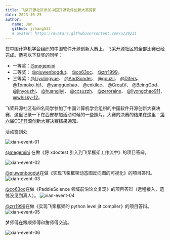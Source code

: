 ```yaml
---
title: 飞桨开源社区参加中国开源软件创新大赛剪影
date: 2023-10-25
author:
   name: Jun
   github: jzhang533
   # avatar: https://avatars.githubusercontent.com/u/29231
---
```


在中国计算机学会组织的中国软件开源创新大赛上，飞桨开源社区的全部比赛已经完成。恭喜以下获奖的同学：

-  一等奖：[@megemini](https://github.com/megemini)
-  二等奖： [@qiuwenbogdut](https://github.com/qiuwenbogdut)、 [@co63oc](https://github.com/co63oc)、 [@zrr1999](https://github.com/zrr1999)。
-  三等奖：[@Liyulingyue](https://github.com/Liyulingyue)、 [@AndSonder](https://github.com/AndSonder)、 [@gouzil](https://github.com/gouzil)、 [@Difers](https://github.com/Difers)、 [@Tomoko-hjf](https://github.com/Tomoko-hjf)、 [@yangguohao](https://github.com/yangguohao)、 [@enkilee](https://github.com/enkilee)、 [@GreatV](https://github.com/GreatV)、 [@BeingGod](https://github.com/BeingGod)、 [@jinyouzhi](https://github.com/jinyouzhi)、 [@huangjiyi](https://github.com/huangjiyi)、 [@ccsuzzh](https://github.com/ccsuzzh)、 [@zerorains](https://github.com/zerorains)、 [@liyongchao911](https://github.com/liyongchao911)、 [@whisky-12](https://github.com/whisky-12)。

飞桨开源社区有四名同学参加了中国计算机学会组织的中国软件开源创新大赛决赛，这里记录一下在西安参加活动时候的一些照片。大赛的决赛的结果在这里：[第六届CCF开源创新大赛决赛结果通知](https://mp.weixin.qq.com/s/0GWqGLvCzB8_2B0rJKn6WQ)。

活动签到处

![xian-event-01](/images/xian-event/xian-event-01.jpg)

[@megemini](https://github.com/megemini) 在做《将 xdoctest 引入到飞桨框架工作流中》的项目答辩。

![xian-event-02](/images/xian-event/xian-event-02.jpg)

[@qiuwenbogdut](https://github.com/qiuwenbogdut)在做《实现飞桨框架动态图反向图的可视化》的项目答辩。
![xian-event-03](/images/xian-event/xian-event-03.jpg)

[@co63oc](https://github.com/co63oc)在做《PaddleScience 领域前沿论文复现》的项目答辩（远程接入，遗憾没见到真人）。
![xian-event-04](/images/xian-event/xian-event-04.jpg)

[@zrr1999](https://github.com/zrr1999)在做《实现飞桨框架的 python level jit compiler》的项目答辩。
![xian-event-05](/images/xian-event/xian-event-05.jpg)

梦师傅在跟顺师傅和詹师傅交流。

![xian-event-06](/images/xian-event/xian-event-06.jpg)
